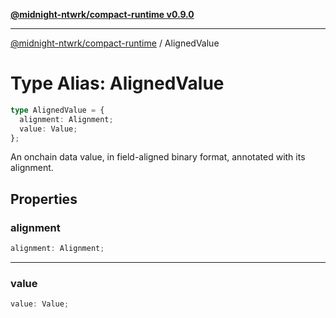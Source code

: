 [**@midnight-ntwrk/compact-runtime v0.9.0**](../README.md)

***

[@midnight-ntwrk/compact-runtime](../globals.md) / AlignedValue

# Type Alias: AlignedValue

```ts
type AlignedValue = {
  alignment: Alignment;
  value: Value;
};
```

An onchain data value, in field-aligned binary format, annotated with its
alignment.

## Properties

### alignment

```ts
alignment: Alignment;
```

***

### value

```ts
value: Value;
```
